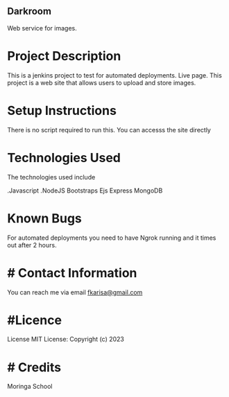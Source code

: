 ## Darkroom
 Web service for images.

# Project Description
This is a jenkins project to test for automated deployments. Live page. This project is a web site that allows users to upload and store images.

# Setup Instructions
There is no script required to run this. You can accesss the site directly

# Technologies Used
The technologies used include

.Javascript
.NodeJS
Bootstraps
Ejs
Express
MongoDB

# Known Bugs
For automated deployments you need to have Ngrok running and it times out after 2 hours.

# # Contact Information
You can reach me via email fkarisa@gmail.com

# #Licence
License MIT License: Copyright (c) 2023

# # Credits
Moringa School
